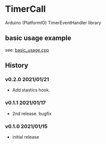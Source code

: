# TimerCall
Arduino (PlatformIO) TimerEventHandler library

## basic usage example

see: [basic_usage.cpp](./examples/basic_usage.cpp)

## History

### v0.2.0 2021/01/21

* Add stastics hook.
### v0.1.1 2021/01/17

* 2nd release. bugfix
### v0.1.0 2021/01/15

* initial release